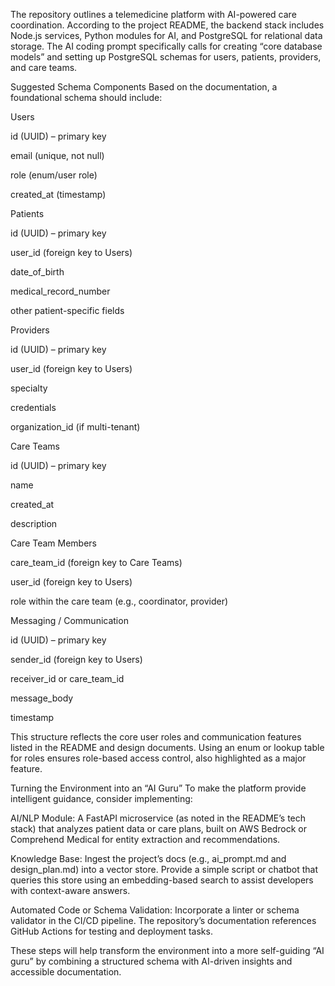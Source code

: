 The repository outlines a telemedicine platform with AI-powered care coordination. According to the project README, the backend stack includes Node.js services, Python modules for AI, and PostgreSQL for relational data storage. The AI coding prompt specifically calls for creating “core database models” and setting up PostgreSQL schemas for users, patients, providers, and care teams.

Suggested Schema Components
Based on the documentation, a foundational schema should include:

Users

id (UUID) – primary key

email (unique, not null)

role (enum/user role)

created_at (timestamp)

Patients

id (UUID) – primary key

user_id (foreign key to Users)

date_of_birth

medical_record_number

other patient-specific fields

Providers

id (UUID) – primary key

user_id (foreign key to Users)

specialty

credentials

organization_id (if multi-tenant)

Care Teams

id (UUID) – primary key

name

created_at

description

Care Team Members

care_team_id (foreign key to Care Teams)

user_id (foreign key to Users)

role within the care team (e.g., coordinator, provider)

Messaging / Communication

id (UUID) – primary key

sender_id (foreign key to Users)

receiver_id or care_team_id

message_body

timestamp

This structure reflects the core user roles and communication features listed in the README and design documents. Using an enum or lookup table for roles ensures role-based access control, also highlighted as a major feature.

Turning the Environment into an “AI Guru”
To make the platform provide intelligent guidance, consider implementing:

AI/NLP Module: A FastAPI microservice (as noted in the README’s tech stack) that analyzes patient data or care plans, built on AWS Bedrock or Comprehend Medical for entity extraction and recommendations.

Knowledge Base: Ingest the project’s docs (e.g., ai_prompt.md and design_plan.md) into a vector store. Provide a simple script or chatbot that queries this store using an embedding-based search to assist developers with context-aware answers.

Automated Code or Schema Validation: Incorporate a linter or schema validator in the CI/CD pipeline. The repository’s documentation references GitHub Actions for testing and deployment tasks.

These steps will help transform the environment into a more self-guiding “AI guru” by combining a structured schema with AI-driven insights and accessible documentation.



